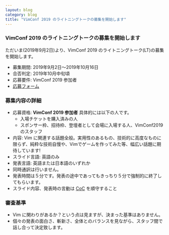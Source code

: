 ```yaml
---
layout: blog
category: blog
title: "VimConf 2019 のライトニングトークの募集を開始します"
---
```


### VimConf 2019 のライトニングトークの募集を開始します

ただいま(2019年9月2日)より、VimConf 2019 のライトニングトーク(LT)の募集を開始します。

* 募集期間: 2019年9月2日〜2019年10月16日
* 合否判定: 2019年10月中旬頃
* 応募要件: VimConf 2019 参加者
* [応募フォーム](https://docs.google.com/forms/d/1CY8Nx13PNXCmQ-3w88lt2GHfkFF1KYkwbURygPGjwb0/edit)

### 募集内容の詳細

* 応募資格: **VimConf 2019 参加者** 具体的には以下の人です。
  * 入場チケットを購入済みの人
  * スポンサー枠、招待枠、登壇者として会場に入場する人、VimConf2019 のスタッフ
* 内容: Vim に関連する話題全般。実用性のあるもの、技術的に高度なものに限らず、純粋な技術自慢や、Vimでゲームを作ってみた等、幅広い話題に期待しています!
* スライド言語: 英語のみ
* 発表言語: 英語または日本語のいずれか
* 同時通訳は行いません。
* 発表時間は５分です。発表の途中であってもきっちり５分で強制的に終了してもらいます。
* スライド内容、発表時の言動は [CoC](https://vimconf.org/coc) を順守すること

### 審査基準

* Vim に関わりがあるか？という点は見ますが、決まった基準はありません。
* 個々の発表の面白さ、斬新さ、全体とのバランスを見ながら、スタッフ間で話し合って決定致します。

